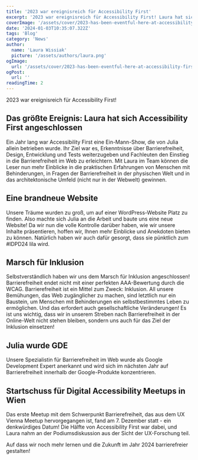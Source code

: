 ```yaml
---
title: '2023 war ereignisreich für Accessibility First'
excerpt: '2023 war ereignisreich für Accessibility First! Laura hat sich der Initiative angeschlossen, eine brandneue Website, ein Marsch für Inklusion, und vieles mehr ...'
coverImage: '/assets/cover/2023-has-been-eventful-here-at-accessibility-first/cover.png'
date: '2024-01-03T10:35:07.322Z'
tags: 'Blog'
category: 'News'
author:
  name: 'Laura Wissiak'
  picture: '/assets/authors/laura.png'
ogImage:
  url: '/assets/cover/2023-has-been-eventful-here-at-accessibility-first/cover.png'
ogPost:
  url: ''
readingTime: 2
---
```


2023 war ereignisreich für Accessibility First!

## Das größte Ereignis: Laura hat sich Accessibility First angeschlossen

Ein Jahr lang war Accessibility First eine Ein-Mann-Show, die von Julia allein betrieben wurde. Ihr Ziel war es, Erkenntnisse über Barrierefreiheit, Design, Entwicklung und Tests weiterzugeben und Fachleuten den Einstieg in die Barrierefreiheit im Web zu erleichtern. Mit Laura im Team können die Leser nun mehr Einblicke in die praktischen Erfahrungen von Menschen mit Behinderungen, in Fragen der Barrierefreiheit in der physischen Welt und in das architektonische Umfeld (nicht nur in der Webwelt) gewinnen.

## Eine brandneue Website

Unsere Träume wurden zu groß, um auf einer WordPress-Website Platz zu finden. Also machte sich Julia an die Arbeit und baute uns eine neue Website! Da wir nun die volle Kontrolle darüber haben, wie wir unsere Inhalte präsentieren, hoffen wir, Ihnen mehr Einblicke und Anekdoten bieten zu können.
Natürlich haben wir auch dafür gesorgt, dass sie pünktlich zum #IDPD24 lila wird.

## Marsch für Inklusion

Selbstverständlich haben wir uns dem Marsch für Inklusion angeschlossen! Barrierefreiheit endet nicht mit einer perfekten AAA-Bewertung durch die WCAG. Barrierefreiheit ist ein Mittel zum Zweck: Inklusion. All unsere Bemühungen, das Web zugänglicher zu machen, sind letztlich nur ein Baustein, um Menschen mit Behinderungen ein selbstbestimmtes Leben zu ermöglichen. Und das erfordert auch gesellschaftliche Veränderungen! Es ist uns wichtig, dass wir in unserem Streben nach Barrierefreiheit in der Online-Welt nicht stehen bleiben, sondern uns auch für das Ziel der Inklusion einsetzen!

## Julia wurde GDE

Unsere Spezialistin für Barrierefreiheit im Web wurde als Google Development Expert anerkannt und wird sich im nächsten Jahr auf Barrierefreiheit innerhalb der Google-Produkte konzentrieren.

## Startschuss für Digital Accessibility Meetups in Wien

Das erste Meetup mit dem Schwerpunkt Barrierefreiheit, das aus dem UX Vienna Meetup hervorgegangen ist, fand am 7. Dezember statt - ein denkwürdiges Datum! Die Hälfte von Accessibility First war dabei, und Laura nahm an der Podiumsdiskussion aus der Sicht der UX-Forschung teil.

Auf dass wir noch mehr lernen und die Zukunft im Jahr 2024 barrierefreier gestalten!
